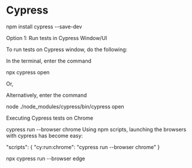 # Cypress

npm install cypress --save-dev

Option 1: Run tests in Cypress Window/UI

To run tests on Cypress window, do the following:

In the terminal, enter the command

npx cypress open

Or,

Alternatively, enter the command

node ./node_modules/cypress/bin/cypress open  

Executing Cypress tests on Chrome

cypress run --browser chrome
Using npm scripts, launching the browsers with cypress has become easy:

"scripts": {
"cy:run:chrome": "cypress run --browser chrome"
}

npx cypress run --browser edge